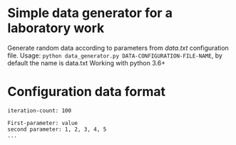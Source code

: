 # Simple data generator for a laboratory work

Generate random data according to parameters from _data.txt_ configuration file.
Usage: `python data_generator.py DATA-CONFIGURATION-FILE-NAME`, by default the name is data.txt
Working with python 3.6+

# Configuration data format

```
iteration-count: 100

First-parameter: value
second parameter: 1, 2, 3, 4, 5
...
```
